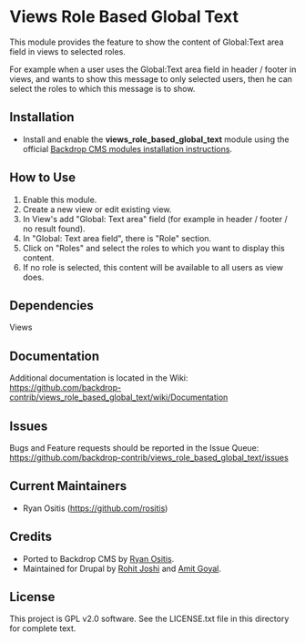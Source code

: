 Views Role Based Global Text
============================

This module provides the feature to show the content of Global:Text area field
in views to selected roles.

For example when a user uses the Global:Text area
field in header / footer in views, and wants to show this message to only
selected users, then he can select the roles to which this message is to show.

Installation
------------
- Install and enable the **views_role_based_global_text** module using the official [Backdrop CMS modules installation instructions](https://docs.backdropcms.org/documentation/extend-with-modules).

How to Use
----------

1. Enable this module.
2. Create a new view or edit existing view.
3. In View's add "Global: Text area" field (for example in header / footer /
no result found).
4. In "Global: Text area field", there is "Role" section.
5. Click on "Roles" and select the roles to which you want to display this
content.
6. If no role is selected, this content will be available to all users as view
does.

Dependencies
------------
Views

Documentation
-------------
Additional documentation is located in the Wiki:
https://github.com/backdrop-contrib/views_role_based_global_text/wiki/Documentation

Issues
------
Bugs and Feature requests should be reported in the Issue Queue:
https://github.com/backdrop-contrib/views_role_based_global_text/issues

Current Maintainers
-------------------
- Ryan Ositis (https://github.com/rositis)

Credits
-------
- Ported to Backdrop CMS by [Ryan Ositis](https://github.com/rositis).
- Maintained for Drupal by [Rohit Joshi](https://www.drupal.org/u/joshirohit100) and
  [Amit Goyal](https://www.drupal.org/u/amitgoyal).

License
-------
This project is GPL v2.0 software.
See the LICENSE.txt file in this directory for complete text.
